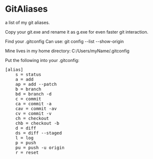 # GitAliases
a list of my git aliases.

Copy your git.exe and rename it as g.exe for even faster git interaction.

Find your .gitconfig
Can use:
git config --list --show-origin

Mine lives in my home directory:
C:/Users/myName/.gitconfig

Put the following into your .gitconfig:
<pre>
[alias]
	s = status
	a = add
	ap = add --patch
	b = branch
	bd = branch -d
	c = commit
	ca = commit -a
	cav = commit -av
	cv = commit -v
	ch = checkout
	chb = checkout -b
	d = diff
	ds = diff --staged
	l = log
	p = push
	pu = push -u origin
	r = reset
</pre>

